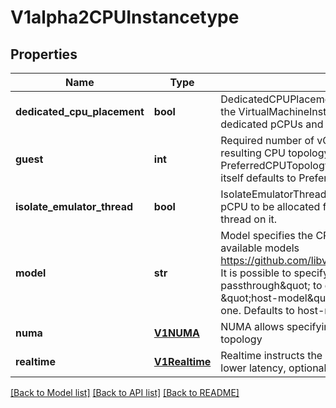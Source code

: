 # V1alpha2CPUInstancetype

## Properties
Name | Type | Description | Notes
------------ | ------------- | ------------- | -------------
**dedicated_cpu_placement** | **bool** | DedicatedCPUPlacement requests the scheduler to place the VirtualMachineInstance on a node with enough dedicated pCPUs and pin the vCPUs to it. | [optional] 
**guest** | **int** | Required number of vCPUs to expose to the guest.  The resulting CPU topology being derived from the optional PreferredCPUTopology attribute of CPUPreferences that itself defaults to PreferCores. | 
**isolate_emulator_thread** | **bool** | IsolateEmulatorThread requests one more dedicated pCPU to be allocated for the VMI to place the emulator thread on it. | [optional] 
**model** | **str** | Model specifies the CPU model inside the VMI. List of available models https://github.com/libvirt/libvirt/tree/master/src/cpu_map. It is possible to specify special cases like \&quot;host-passthrough\&quot; to get the same CPU as the node and \&quot;host-model\&quot; to get CPU closest to the node one. Defaults to host-model. | [optional] 
**numa** | [**V1NUMA**](V1NUMA.md) | NUMA allows specifying settings for the guest NUMA topology | [optional] 
**realtime** | [**V1Realtime**](V1Realtime.md) | Realtime instructs the virt-launcher to tune the VMI for lower latency, optional for real time workloads | [optional] 

[[Back to Model list]](../README.md#documentation-for-models) [[Back to API list]](../README.md#documentation-for-api-endpoints) [[Back to README]](../README.md)


